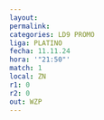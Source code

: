 ```yaml
---
layout: 
permalink: 
categories: LD9 PROMO
liga: PLATINO
fecha: 11.11.24
hora: '"21:50"'
match: 1
local: ZN
r1: 0
r2: 0
out: WZP
---
```

